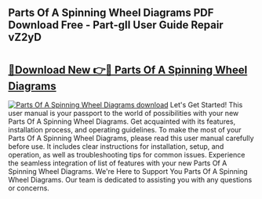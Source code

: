 ## Parts Of A Spinning Wheel Diagrams PDF Download Free - Part-gII User Guide Repair vZ2yD

# <h2><a href="http://dfmtbl.blite.top/?on=Parts+Of+A+Spinning+Wheel+Diagrams">🔗Download New 👉🔴 Parts Of A Spinning Wheel Diagrams</a></h2>

[![Parts Of A Spinning Wheel Diagrams download](https://i.imgur.com/lujVjoI.png)](http://dfmtbl.blite.top/?on=Parts+Of+A+Spinning+Wheel+Diagrams)
Let's Get Started! This user manual is your passport to the world of possibilities with your new Parts Of A Spinning Wheel Diagrams. Get acquainted with its features, installation process, and operating guidelines. To make the most of your Parts Of A Spinning Wheel Diagrams, please read this user manual carefully before use. It includes clear instructions for installation, setup, and operation, as well as troubleshooting tips for common issues. Experience the seamless integration of list of features with your new Parts Of A Spinning Wheel Diagrams. We're Here to Support You Parts Of A Spinning Wheel Diagrams. Our team is dedicated to assisting you with any questions or concerns.
